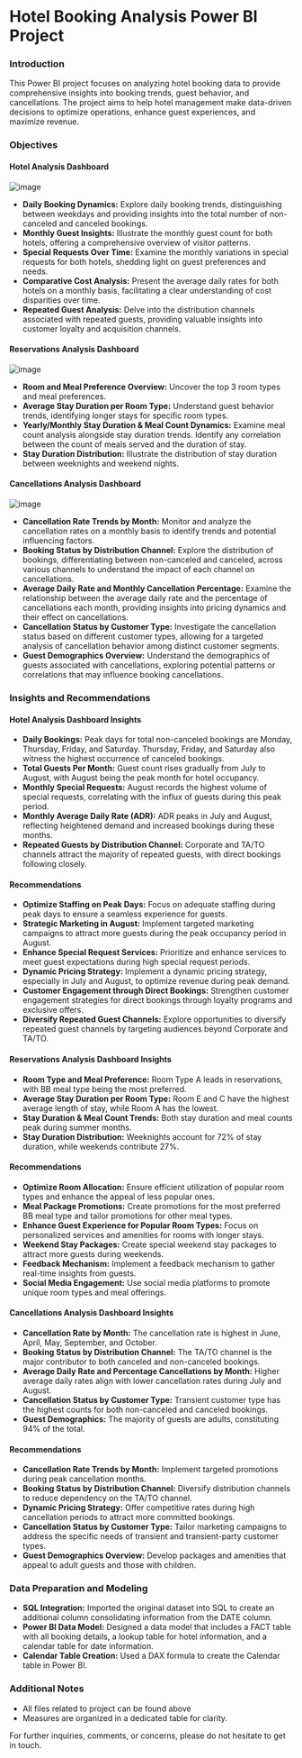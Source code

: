 # Hotel Booking Analysis Power BI Project

### Introduction

This Power BI project focuses on analyzing hotel booking data to provide comprehensive insights into booking trends, guest behavior, and cancellations. The project aims to help hotel management make data-driven decisions to optimize operations, enhance guest experiences, and maximize revenue.

### Objectives

#### Hotel Analysis Dashboard
![image](https://github.com/EtharAlAasmi/HotelData_Dashboards/assets/172024720/ee4aa722-525e-4aba-bcbf-82308a131182)

- **Daily Booking Dynamics:** Explore daily booking trends, distinguishing between weekdays and providing insights into the total number of non-canceled and canceled bookings.
- **Monthly Guest Insights:** Illustrate the monthly guest count for both hotels, offering a comprehensive overview of visitor patterns.
- **Special Requests Over Time:** Examine the monthly variations in special requests for both hotels, shedding light on guest preferences and needs.
- **Comparative Cost Analysis:** Present the average daily rates for both hotels on a monthly basis, facilitating a clear understanding of cost disparities over time.
- **Repeated Guest Analysis:** Delve into the distribution channels associated with repeated guests, providing valuable insights into customer loyalty and acquisition channels.

#### Reservations Analysis Dashboard
![image](https://github.com/EtharAlAasmi/HotelData_Dashboards/assets/172024720/31af93e6-f64f-403c-9f7e-5e7254eeb2a6)

- **Room and Meal Preference Overview:** Uncover the top 3 room types and meal preferences.
- **Average Stay Duration per Room Type:** Understand guest behavior trends, identifying longer stays for specific room types.
- **Yearly/Monthly Stay Duration & Meal Count Dynamics:** Examine meal count analysis alongside stay duration trends. Identify any correlation between the count of meals served and the duration of stay.
- **Stay Duration Distribution:** Illustrate the distribution of stay duration between weeknights and weekend nights.

#### Cancellations Analysis Dashboard
![image](https://github.com/EtharAlAasmi/HotelData_Dashboards/assets/172024720/5b59fa1e-91a0-4191-8eb9-754116d3f4d7)

- **Cancellation Rate Trends by Month:** Monitor and analyze the cancellation rates on a monthly basis to identify trends and potential influencing factors.
- **Booking Status by Distribution Channel:** Explore the distribution of bookings, differentiating between non-canceled and canceled, across various channels to understand the impact of each channel on cancellations.
- **Average Daily Rate and Monthly Cancellation Percentage:** Examine the relationship between the average daily rate and the percentage of cancellations each month, providing insights into pricing dynamics and their effect on cancellations.
- **Cancellation Status by Customer Type:** Investigate the cancellation status based on different customer types, allowing for a targeted analysis of cancellation behavior among distinct customer segments.
- **Guest Demographics Overview:** Understand the demographics of guests associated with cancellations, exploring potential patterns or correlations that may influence booking cancellations.

### Insights and Recommendations

#### Hotel Analysis Dashboard Insights
- **Daily Bookings:** Peak days for total non-canceled bookings are Monday, Thursday, Friday, and Saturday. Thursday, Friday, and Saturday also witness the highest occurrence of canceled bookings.
- **Total Guests Per Month:** Guest count rises gradually from July to August, with August being the peak month for hotel occupancy.
- **Monthly Special Requests:** August records the highest volume of special requests, correlating with the influx of guests during this peak period.
- **Monthly Average Daily Rate (ADR):** ADR peaks in July and August, reflecting heightened demand and increased bookings during these months.
- **Repeated Guests by Distribution Channel:** Corporate and TA/TO channels attract the majority of repeated guests, with direct bookings following closely.

#### Recommendations
- **Optimize Staffing on Peak Days:** Focus on adequate staffing during peak days to ensure a seamless experience for guests.
- **Strategic Marketing in August:** Implement targeted marketing campaigns to attract more guests during the peak occupancy period in August.
- **Enhance Special Request Services:** Prioritize and enhance services to meet guest expectations during high special request periods.
- **Dynamic Pricing Strategy:** Implement a dynamic pricing strategy, especially in July and August, to optimize revenue during peak demand.
- **Customer Engagement through Direct Bookings:** Strengthen customer engagement strategies for direct bookings through loyalty programs and exclusive offers.
- **Diversify Repeated Guest Channels:** Explore opportunities to diversify repeated guest channels by targeting audiences beyond Corporate and TA/TO.

#### Reservations Analysis Dashboard Insights
- **Room Type and Meal Preference:** Room Type A leads in reservations, with BB meal type being the most preferred.
- **Average Stay Duration per Room Type:** Room E and C have the highest average length of stay, while Room A has the lowest.
- **Stay Duration & Meal Count Trends:** Both stay duration and meal counts peak during summer months.
- **Stay Duration Distribution:** Weeknights account for 72% of stay duration, while weekends contribute 27%.

#### Recommendations
- **Optimize Room Allocation:** Ensure efficient utilization of popular room types and enhance the appeal of less popular ones.
- **Meal Package Promotions:** Create promotions for the most preferred BB meal type and tailor promotions for other meal types.
- **Enhance Guest Experience for Popular Room Types:** Focus on personalized services and amenities for rooms with longer stays.
- **Weekend Stay Packages:** Create special weekend stay packages to attract more guests during weekends.
- **Feedback Mechanism:** Implement a feedback mechanism to gather real-time insights from guests.
- **Social Media Engagement:** Use social media platforms to promote unique room types and meal offerings.

#### Cancellations Analysis Dashboard Insights
- **Cancellation Rate by Month:** The cancellation rate is highest in June, April, May, September, and October.
- **Booking Status by Distribution Channel:** The TA/TO channel is the major contributor to both canceled and non-canceled bookings.
- **Average Daily Rate and Percentage Cancellations by Month:** Higher average daily rates align with lower cancellation rates during July and August.
- **Cancellation Status by Customer Type:** Transient customer type has the highest counts for both non-canceled and canceled bookings.
- **Guest Demographics:** The majority of guests are adults, constituting 94% of the total.

#### Recommendations
- **Cancellation Rate Trends by Month:** Implement targeted promotions during peak cancellation months.
- **Booking Status by Distribution Channel:** Diversify distribution channels to reduce dependency on the TA/TO channel.
- **Dynamic Pricing Strategy:** Offer competitive rates during high cancellation periods to attract more committed bookings.
- **Cancellation Status by Customer Type:** Tailor marketing campaigns to address the specific needs of transient and transient-party customer types.
- **Guest Demographics Overview:** Develop packages and amenities that appeal to adult guests and those with children.

### Data Preparation and Modeling
- **SQL Integration:** Imported the original dataset into SQL to create an additional column consolidating information from the DATE column.
- **Power BI Data Model:** Designed a data model that includes a FACT table with all booking details, a lookup table for hotel information, and a calendar table for date information.
- **Calendar Table Creation:** Used a DAX formula to create the Calendar table in Power BI.

### Additional Notes
- All files related to project can be found above
- Measures are organized in a dedicated table for clarity.

For further inquiries, comments, or concerns, please do not hesitate to get in touch.
